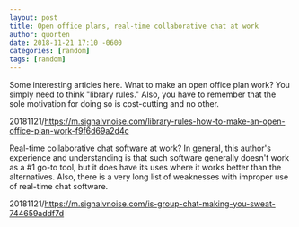 ```yaml
---
layout: post
title: Open office plans, real-time collaborative chat at work
author: quorten
date: 2018-11-21 17:10 -0600
categories: [random]
tags: [random]
---
```


Some interesting articles here.  Wnat to make an open office plan
work?  You simply need to think "library rules."  Also, you have to
remember that the sole motivation for doing so is cost-cutting and no
other.

20181121/https://m.signalvnoise.com/library-rules-how-to-make-an-open-office-plan-work-f9f6d69a2d4c

Real-time collaborative chat software at work?  In general, this
author's experience and understanding is that such software generally
doesn't work as a #1 go-to tool, but it does have its uses where it
works better than the alternatives.  Also, there is a very long list
of weaknesses with improper use of real-time chat software.

20181121/https://m.signalvnoise.com/is-group-chat-making-you-sweat-744659addf7d
